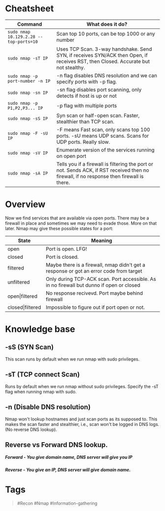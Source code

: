 # Cheatsheet
| Command                                | What does it do?                                                                                                                          |
| -------------------------------------- | ----------------------------------------------------------------------------------------------------------------------------------------- |
| `sudo nmap 10.129.2.28 --top-ports=10` | Scan top 10 ports, can be top 1000 or any number                                                                                          |
| `sudo nmap -sT IP`                     | Uses TCP Scan. 3-way handshake. Send SYN, if receives SYN/ACK then Open, if receives RST, then Closed. Accurate but not stealthy.         |
| `sudo nmap -p port-number -n IP`       | -n flag disables DNS resolution and we can specify ports with -p flag.                                                                    |
| `sudo nmap -sn IP`                     | -sn flag disables port scanning, only detects if host is up or not                                                                        |
| `sudo nmap -p P1,P2,P3... IP`          | -p flag with multiple ports                                                                                                               |
| `sudo nmap -sS IP`                     | Syn scan or half-open scan. Faster, stealthier than TCP scan.                                                                             |
| `sudo nmap -F -sU IP`                  | -F means Fast scan, only scans top 100 ports. -sU means UDP scans. Scans for UDP ports. Really slow.                                      |
| `sudo nmap -sV IP`                     | Enumerate version of the services running on open port                                                                                    |
| `sudo nmap -sA IP`                     | Tells you if a firewall is filtering the port or not. Sends ACK, if RST received then no firewall, if no response then firewall is there. |
# Overview

Now we find services that are available via open ports. There may be a firewall in place and sometimes we may need to evade those. More on that later. Nmap may give these possible states for a port:

| State            | Meaning                                                                                  |
| ---------------- | ---------------------------------------------------------------------------------------- |
| open             | Port is open. LFG!                                                                       |
| closed           | Port is closed.                                                                          |
| filtered         | Maybe there is a firewall, nmap didn't get a response or got an error code from target   |
| unfiltered       | Only during TCP-ACK scan. Port accessible. As in no firewall but dunno if open or closed |
| open\|filtered   | No response recivevd. Port maybe behind firewall                                         |
| closed\|filtered | Impossible to figure out if port open or not.                                            |
# Knowledge base

## -sS (SYN Scan)

This scan runs by default when we run nmap with sudo privileges. 
## -sT (TCP connect Scan)

Runs by default when we run nmap without sudo privileges. Specify the -sT flag when running nmap with sudo.
## -n (Disable DNS resolution)

Nmap won't lookup hostnames and just scan ports as its supposed to. This makes the scan faster and stealthier, i.e., scan won't be logged in DNS logs. (No reverse DNS lookup).
## Reverse vs Forward DNS lookup.

##### Forward - You give domain name, DNS server will give you IP
##### Reverse - You give an IP, DNS server will give domain name.
# Tags

> #Recon #Nmap #Information-gathering 